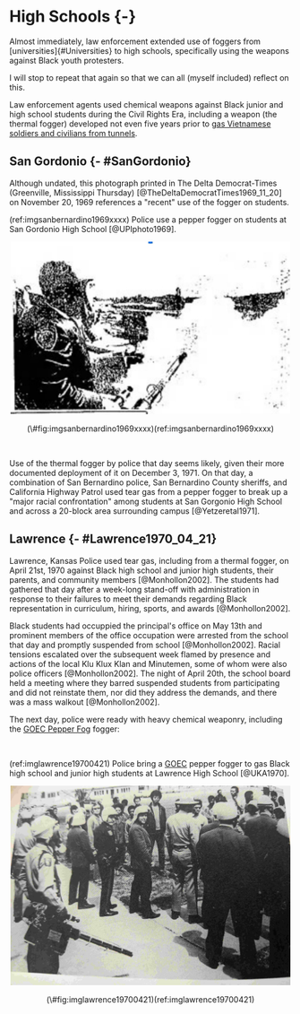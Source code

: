 


# High Schools {-}

Almost immediately, law enforcement extended use of foggers from [universities]{#Universities} to high schools, specifically using the weapons against Black youth protesters.

I will stop to repeat that again so that we can all (myself included) reflect on this.

Law enforcement agents used chemical weapons against Black junior and high school students during the Civil Rights Era, including a weapon (the thermal fogger) developed not even five years prior to [gas Vietnamese soldiers and civilians from tunnels](#Vietnam).

## San Gordonio {- #SanGordonio}

Although undated, this photograph printed in The Delta Democrat-Times (Greenville, Mississippi Thursday) [@TheDeltaDemocratTimes1969_11_20] on November 20, 1969 references a "recent" use of the fogger on students. 


(ref:imgsanbernardino1969xxxx) Police use a pepper fogger on students at San Gordonio High School [@UPIphoto1969].

<div class="figure" style="text-align: center">
<img src="img/san_bernardino_1969_xx_xx.jpg" alt="B/W faded image: To the left is a person wearing a uniform with a patch on the shoulder and a helmet. In their right hand is the nozzle to a fogger and it appears to be emitting fog. There is a white fog cloud covering most of the rest of the image." width="500" />
<p class="caption">(\#fig:imgsanbernardino1969xxxx)(ref:imgsanbernardino1969xxxx)</p>
</div>
 
<br>

Use of the thermal fogger by police that day seems likely, given their more documented deployment of it on December 3, 1971.
On that day, a combination of San Bernardino police, San Bernardino County sheriffs, and California Highway Patrol used tear gas from a pepper fogger to break up a "major racial confrontation" among students at San Gorgonio High School and across a 20-block area surrounding campus [@Yetzeretal1971].



## Lawrence {- #Lawrence1970_04_21}

Lawrence, Kansas Police used tear gas, including from a thermal fogger, on April 21st, 1970 against Black high school and junior high students, their parents, and community members [@Monhollon2002].
The students had gathered that day after a week-long stand-off with administration in response to their failures to meet their demands regarding Black representation in curriculum, hiring, sports, and awards [@Monhollon2002].

Black students had occuppied the principal's office on May 13th and prominent members of the office occupation were arrested from the school that day and promptly suspended from school [@Monhollon2002].
Racial tensions escalated over the subsequent week flamed by presence and actions of the local Klu Klux Klan and Minutemen, some of whom were also police officers [@Monhollon2002].
The night of April 20th, the school board held a meeting where they barred suspended students from participating and did not reinstate them, nor did they address the demands, and there was a mass walkout [@Monhollon2002].

The next day, police were ready with heavy chemical weaponry, including the [GOEC Pepper Fog](#GOEC) fogger: 

<br>

(ref:imglawrence19700421) Police bring a [GOEC](#GOEC) pepper fogger to gas Black high school and junior high students at Lawrence High School [@UKA1970].

<div class="figure" style="text-align: center">
<img src="img/lawrence_1970_04_21.jpg" alt="yellowed B/W faded image of police officers standing on a T of a sidewalk blocking the space from a group of predominately Black young people, who are standing behind them on the grass and facing the camera. Behind them are some cars and houses across a stree. The officer in the front left of the frame is carrying a Pepper Fog GOEC fogger." width="500" />
<p class="caption">(\#fig:imglawrence19700421)(ref:imglawrence19700421)</p>
</div>
 
<br>

